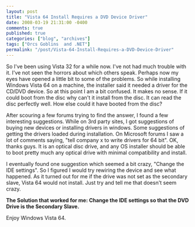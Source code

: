 ```yaml
---
layout: post
title: "Vista 64 Install Requires a DVD Device Driver"
date: 2008-03-19 21:31:00 -0400
comments: true
published: true
categories: ["blog", "archives"]
tags: ["Orcs Goblins  and .NET"]
permalink: "/post/Vista-64-Install-Requires-a-DVD-Device-Driver"
---
```

<!-- more -->

<p>So I've been using Vista 32 for a while now. I've not had much trouble with it. I've not seen the horrors about which others speak. Perhaps now my eyes have opened a little bit to some of the problems. So while installing Windows Vista 64 on a machine, the installer said it needed a driver for the CD/DVD device. So at this point I am a bit confused. It makes no sense. If it could boot from the disc why can't it install from the disc. It can read the disc perfectly well. How else could it have booted from the disc?</p>
<p>After scouring a few forums trying to find the answer, I found a few interesting suggestions. While on 3rd party sites, I got suggestions of buying new devices or installing drivers in windows. Some suggestions of getting the drivers loaded during installation. On Microsoft forums I saw a lot of comments saying, "tell company x to write drivers for 64 bit". OK, thanks guys. It is an optical disc drive, and any OS installer should be able to boot pretty much any optical drive with minimal compatibility and install.</p>
<p>I eventually found one suggestion which seemed a bit crazy, "Change the IDE settings". So I figured I would try rewiring the device and see what happened. As it turned out for me if the drive was not set as the secondary slave, Vista 64 would not install. Just try and tell me that doesn't seem crazy.</p>
<p><strong>The Solution that worked for me: Change the IDE settings so that the DVD Drive is the Secondary Slave.</strong></p>
<p>Enjoy Windows Vista 64.</p>
